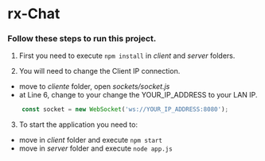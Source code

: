 # rx-Chat
### Follow these steps to run this project.

1. First you need to execute `npm install` in *client* and *server* folders.

1. You will need to change the Client IP connection.
* move to *cliente* folder, open *sockets/socket.js*
* at Line 6, change to your change the YOUR_IP_ADDRESS to your LAN IP.
```javascript
    const socket = new WebSocket('ws://YOUR_IP_ADDRESS:8080');
```         

3. To start the application you need to:           
* move in *client* folder and execute `npm start`
* move in *server* folder and execute `node app.js`


